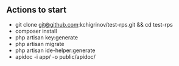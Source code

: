## Actions to start

- git clone git@github.com:kchigrinov/test-rps.git && cd test-rps
- composer install
- php artisan key:generate
- php artisan migrate
- php artisan ide-helper:generate
- apidoc -i app/ -o public/apidoc/
